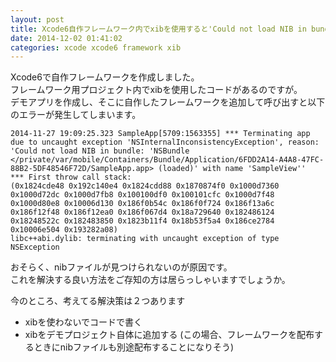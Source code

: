 ```yaml
---
layout: post
title: Xcode6自作フレームワーク内でxibを使用すると'Could not load NIB in bundle: 'エラーが発生する
date: 2014-12-02 01:41:02
categories: xcode xcode6 framework xib
---
```

<p>Xcode6で自作フレームワークを作成しました。<br>
フレームワーク用プロジェクト内でxibを使用したコードがあるのですが。<br>
デモアプリを作成し、そこに自作したフレームワークを追加して呼び出すと以下のエラーが発生してしまいます。</p>

<pre><code>2014-11-27 19:09:25.323 SampleApp[5709:1563355] *** Terminating app due to uncaught exception 'NSInternalInconsistencyException', reason: 'Could not load NIB in bundle: 'NSBundle &lt;/private/var/mobile/Containers/Bundle/Application/6FDD2A14-A4A8-47FC-88B2-5DF48546F72D/SampleApp.app&gt; (loaded)' with name 'SampleView''
*** First throw call stack:
(0x1824cde48 0x192c140e4 0x1824cdd88 0x1870874f0 0x1000d7360 0x1000d72dc 0x1000d7fb8 0x100100df0 0x100101cfc 0x1000d7f48 0x1000d80e8 0x10006d130 0x186f0b54c 0x186f0f724 0x186f13a6c 0x186f12f48 0x186f12ea0 0x186f067d4 0x18a729640 0x182486124 0x18248522c 0x182483850 0x1823b11f4 0x18b53f5a4 0x186ce2784 0x10006e504 0x193282a08)
libc++abi.dylib: terminating with uncaught exception of type NSException
</code></pre>

<p>おそらく、nibファイルが見つけられないのが原因です。<br>
これを解決する良い方法をご存知の方は居らっしゃいますでしょうか。</p>

<p>今のところ、考えてる解決策は２つあります  </p>

<ul>
<li>xibを使わないでコードで書く</li>
<li>xibをデモプロジェクト自体に追加する (この場合、フレームワークを配布するときにnibファイルも別途配布することになりそう)</li>
</ul>
